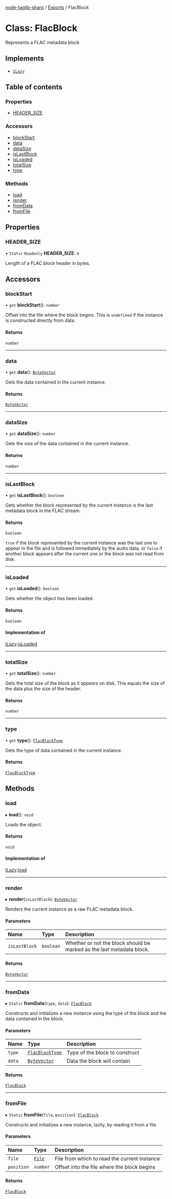 [node-taglib-sharp](../README.md) / [Exports](../modules.md) / FlacBlock

# Class: FlacBlock

Represents a FLAC metadata block

## Implements

- [`ILazy`](../interfaces/ILazy.md)

## Table of contents

### Properties

- [HEADER\_SIZE](FlacBlock.md#header_size)

### Accessors

- [blockStart](FlacBlock.md#blockstart)
- [data](FlacBlock.md#data)
- [dataSize](FlacBlock.md#datasize)
- [isLastBlock](FlacBlock.md#islastblock)
- [isLoaded](FlacBlock.md#isloaded)
- [totalSize](FlacBlock.md#totalsize)
- [type](FlacBlock.md#type)

### Methods

- [load](FlacBlock.md#load)
- [render](FlacBlock.md#render)
- [fromData](FlacBlock.md#fromdata)
- [fromFile](FlacBlock.md#fromfile)

## Properties

### HEADER\_SIZE

▪ `Static` `Readonly` **HEADER\_SIZE**: ``4``

Length of a FLAC block header in bytes.

## Accessors

### blockStart

• `get` **blockStart**(): `number`

Offset into the file where the block begins. This is `undefined` if the instance is
constructed directly from data.

#### Returns

`number`

___

### data

• `get` **data**(): [`ByteVector`](ByteVector.md)

Gets the data contained in the current instance.

#### Returns

[`ByteVector`](ByteVector.md)

___

### dataSize

• `get` **dataSize**(): `number`

Gets the size of the data contained in the current instance.

#### Returns

`number`

___

### isLastBlock

• `get` **isLastBlock**(): `boolean`

Gets whether the block represented by the current instance is the last metadata block
in the FLAC stream.

#### Returns

`boolean`

`true` if the block represented by the current instance was the last one to appear
    in the file and is followed immediately by the audio data, or `false` if another block
    appears after the current one or the block was not read from disk.

___

### isLoaded

• `get` **isLoaded**(): `boolean`

Gets whether the object has been loaded.

#### Returns

`boolean`

#### Implementation of

[ILazy](../interfaces/ILazy.md).[isLoaded](../interfaces/ILazy.md#isloaded)

___

### totalSize

• `get` **totalSize**(): `number`

Gets the total size of the block as it appears on disk. This equals the size of the data
plus the size of the header.

#### Returns

`number`

___

### type

• `get` **type**(): [`FlacBlockType`](../enums/FlacBlockType.md)

Gets the type of data contained in the current instance.

#### Returns

[`FlacBlockType`](../enums/FlacBlockType.md)

## Methods

### load

▸ **load**(): `void`

Loads the object.

#### Returns

`void`

#### Implementation of

[ILazy](../interfaces/ILazy.md).[load](../interfaces/ILazy.md#load)

___

### render

▸ **render**(`isLastBlock`): [`ByteVector`](ByteVector.md)

Renders the current instance as a raw FLAC metadata block.

#### Parameters

| Name | Type | Description |
| :------ | :------ | :------ |
| `isLastBlock` | `boolean` | Whether or not the block should be marked as the last metadata block. |

#### Returns

[`ByteVector`](ByteVector.md)

___

### fromData

▸ `Static` **fromData**(`type`, `data`): [`FlacBlock`](FlacBlock.md)

Constructs and initializes a new instance using the type of the block and the data
contained in the block.

#### Parameters

| Name | Type | Description |
| :------ | :------ | :------ |
| `type` | [`FlacBlockType`](../enums/FlacBlockType.md) | Type of the block to construct |
| `data` | [`ByteVector`](ByteVector.md) | Data the block will contain |

#### Returns

[`FlacBlock`](FlacBlock.md)

___

### fromFile

▸ `Static` **fromFile**(`file`, `position`): [`FlacBlock`](FlacBlock.md)

Constructs and initializes a new instance, lazily, by reading it from a file.

#### Parameters

| Name | Type | Description |
| :------ | :------ | :------ |
| `file` | [`File`](File.md) | File from which to read the current instance |
| `position` | `number` | Offset into the file where the block begins |

#### Returns

[`FlacBlock`](FlacBlock.md)
